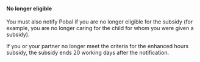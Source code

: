 ####  **No longer eligible**

You must also notify Pobal if you are no longer eligible for the subsidy (for
example, you are no longer caring for the child for whom you were given a
subsidy).

If you or your partner no longer meet the criteria for the enhanced hours
subsidy, the subsidy ends 20 working days after the notification.
